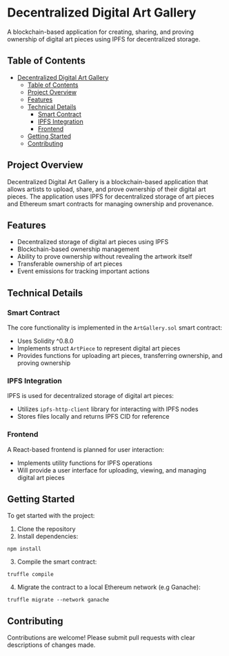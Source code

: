 # Decentralized Digital Art Gallery

A blockchain-based application for creating, sharing, and proving ownership of digital art pieces using IPFS for decentralized storage.

## Table of Contents

- [Decentralized Digital Art Gallery](#decentralized-digital-art-gallery)
  - [Table of Contents](#table-of-contents)
  - [Project Overview](#project-overview)
  - [Features](#features)
  - [Technical Details](#technical-details)
    - [Smart Contract](#smart-contract)
    - [IPFS Integration](#ipfs-integration)
    - [Frontend](#frontend)
  - [Getting Started](#getting-started)
  - [Contributing](#contributing)

## Project Overview

Decentralized Digital Art Gallery is a blockchain-based application that allows artists to upload, share, and prove ownership of their digital art pieces. The application uses IPFS for decentralized storage of art pieces and Ethereum smart contracts for managing ownership and provenance.

## Features

- Decentralized storage of digital art pieces using IPFS
- Blockchain-based ownership management
- Ability to prove ownership without revealing the artwork itself
- Transferable ownership of art pieces
- Event emissions for tracking important actions

## Technical Details

### Smart Contract

The core functionality is implemented in the `ArtGallery.sol` smart contract:

- Uses Solidity ^0.8.0
- Implements struct `ArtPiece` to represent digital art pieces
- Provides functions for uploading art pieces, transferring ownership, and proving ownership

### IPFS Integration

IPFS is used for decentralized storage of digital art pieces:

- Utilizes `ipfs-http-client` library for interacting with IPFS nodes
- Stores files locally and returns IPFS CID for reference

### Frontend

A React-based frontend is planned for user interaction:

- Implements utility functions for IPFS operations
- Will provide a user interface for uploading, viewing, and managing digital art pieces

## Getting Started

To get started with the project:

1. Clone the repository
2. Install dependencies:

```
npm install
```

3. Compile the smart contract:

```
truffle compile
```

4. Migrate the contract to a local Ethereum network (e.g Ganache):

```
truffle migrate --network ganache
```

## Contributing

Contributions are welcome! Please submit pull requests with clear descriptions of changes made.
